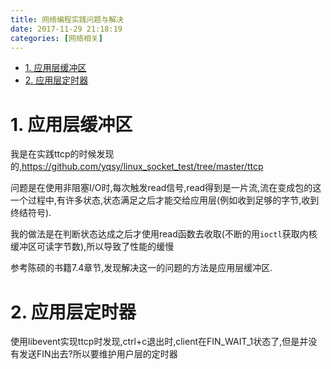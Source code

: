 ```yaml
---
title: 网络编程实践问题与解决
date: 2017-11-29 21:18:19
categories: [网络相关]
---
```


<!-- TOC -->

- [1. 应用层缓冲区](#1-应用层缓冲区)
- [2. 应用层定时器](#2-应用层定时器)

<!-- /TOC -->

<a id="markdown-1-应用层缓冲区" name="1-应用层缓冲区"></a>
# 1. 应用层缓冲区

我是在实践ttcp的时候发现的,https://github.com/yqsy/linux_socket_test/tree/master/ttcp

问题是在使用非阻塞I/O时,每次触发read信号,read得到是一片流,流在变成包的这一个过程中,有许多状态,状态满足之后才能交给应用层(例如收到足够的字节,收到终结符号).

我的做法是在判断状态达成之后才使用read函数去收取(不断的用`ioctl`获取内核缓冲区可读字节数),所以导致了性能的缓慢

参考陈硕的书籍7.4章节,发现解决这一的问题的方法是应用层缓冲区.


<a id="markdown-2-应用层定时器" name="2-应用层定时器"></a>
# 2. 应用层定时器

使用libevent实现ttcp时发现,ctrl+c退出时,client在FIN_WAIT_1状态了,但是并没有发送FIN出去?所以要维护用户层的定时器
